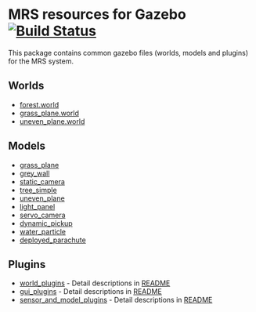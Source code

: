 # MRS resources for Gazebo [![Build Status](https://github.com/ctu-mrs/mrs_gazebo_common_resources/workflows/CI/badge.svg)](https://github.com/ctu-mrs/mrs_gazebo_common_resources/actions)

This package contains common gazebo files (worlds, models and plugins) for the MRS system.

## Worlds 
- [forest.world](worlds/forest.world) 
- [grass_plane.world](worlds/grass_plane.world) 
- [uneven_plane.world](worlds/uneven_plane.world) 

## Models
- [grass_plane](models/grass_plane) 
- [grey_wall](models/grey_wall) 
- [static_camera](models/static_camera) 
- [tree_simple](models/tree_simple) 
- [uneven_plane](models/uneven_plane) 
- [light_panel](models/light_panel) 
- [servo_camera](models/servo_camera) 
- [dynamic_pickup](models/dynamic_pickup) 
- [water_particle](models/water_particle)
- [deployed_parachute](models/deployed_parachute)

## Plugins
- [world_plugins](src/world_plugins) - Detail descriptions in [README](src/world_plugins/README.md)
- [gui_plugins](src/gui_plugins) - Detail descriptions in [README](src/gui_plugins/README.md)
- [sensor_and_model_plugins](src/sensor_and_model_plugins) - Detail descriptions in [README](src/sensor_and_model_plugins/README.md)
